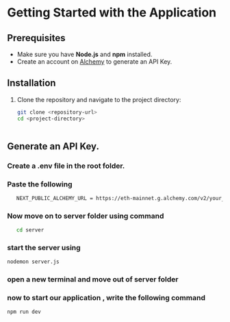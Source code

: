 # Getting Started with the Application

## Prerequisites
- Make sure you have **Node.js** and **npm** installed.
- Create an account on [Alchemy](https://dashboard.alchemy.com/) to generate an API Key.

## Installation

1. Clone the repository and navigate to the project directory:
   ```bash
   git clone <repository-url>
   cd <project-directory>
  
## Generate an API Key.
### Create a .env file in the root folder.
### Paste the following
```bash
   NEXT_PUBLIC_ALCHEMY_URL = https://eth-mainnet.g.alchemy.com/v2/your_api_key
```

### Now move on to server folder using command
```bash
   cd server
```
### start the server using 
```bash
nodemon server.js
```
### open a new terminal and move out of server folder
### now to start our application , write the following command
```bash
npm run dev
```



